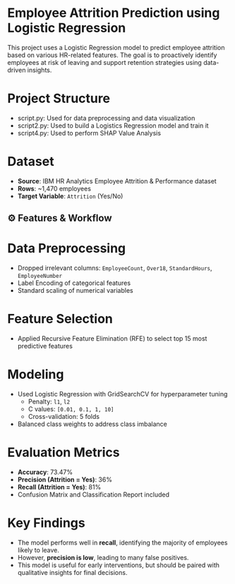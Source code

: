 # Employee Attrition Prediction using Logistic Regression

This project uses a Logistic Regression model to predict employee attrition based on various HR-related features. The goal is to proactively identify employees at risk of leaving and support retention strategies using data-driven insights.

# Project Structure
- script.py: Used for data preprocessing and data visualization
- script2.py: Used to build a Logistics Regression model and train it
- script4.py: Used to perform SHAP Value Analysis

# Dataset

- **Source**: IBM HR Analytics Employee Attrition & Performance dataset
- **Rows**: ~1,470 employees
- **Target Variable**: `Attrition` (Yes/No)

## ⚙️ Features & Workflow

# **Data Preprocessing**
- Dropped irrelevant columns: `EmployeeCount`, `Over18`, `StandardHours`, `EmployeeNumber`
- Label Encoding of categorical features
- Standard scaling of numerical variables

# **Feature Selection**
- Applied Recursive Feature Elimination (RFE) to select top 15 most predictive features

# **Modeling**
- Used Logistic Regression with GridSearchCV for hyperparameter tuning
  - Penalty: `l1`, `l2`
  - C values: `[0.01, 0.1, 1, 10]`
  - Cross-validation: 5 folds
- Balanced class weights to address class imbalance

# **Evaluation Metrics**
- **Accuracy**: 73.47%
- **Precision (Attrition = Yes)**: 36%
- **Recall (Attrition = Yes)**: 81%
- Confusion Matrix and Classification Report included

# Key Findings

- The model performs well in **recall**, identifying the majority of employees likely to leave.
- However, **precision is low**, leading to many false positives.
- This model is useful for early interventions, but should be paired with qualitative insights for final decisions.

